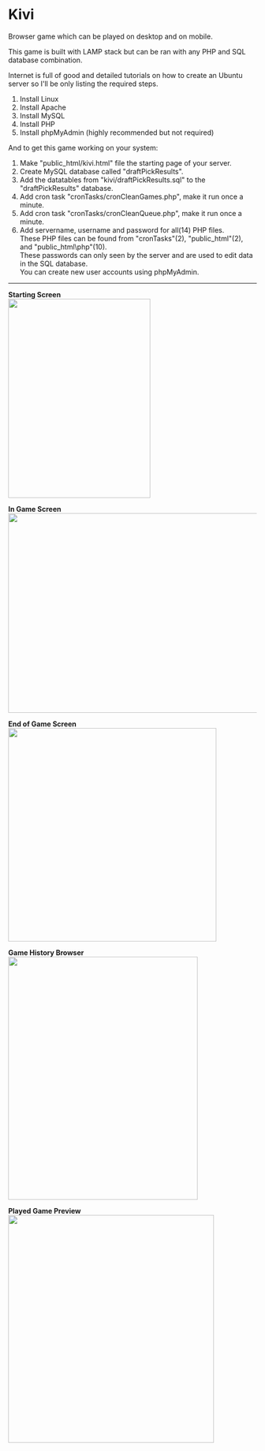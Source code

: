 # Kivi
Browser game which can be played on desktop and on mobile.

This game is built with LAMP stack but can be ran with any PHP and SQL database combination.

Internet is full of good and detailed tutorials on how to create an Ubuntu server so I'll be only listing the required steps.
1. Install Linux
2. Install Apache
3. Install MySQL
4. Install PHP
5. Install phpMyAdmin (highly recommended but not required)

And to get this game working on your system:
1. Make "public_html/kivi.html" file the starting page of your server.
2. Create MySQL database called "draftPickResults". 
3. Add the datatables from "kivi/draftPickResults.sql" to the "draftPickResults" database.
4. Add cron task "cronTasks/cronCleanGames.php", make it run once a minute.
5. Add cron task "cronTasks/cronCleanQueue.php", make it run once a minute.
6. Add servername, username and password for all(14) PHP files. <br>
These PHP files can be found from "cronTasks"(2), "public_html"(2), and "public_html\php"(10).<br>
These passwords can only seen by the server and are used to edit data in the SQL database. <br>
You can create new user accounts using phpMyAdmin.

---

<b>Starting Screen</b><br>
<img src="https://user-images.githubusercontent.com/53486622/161442327-df2e82b1-347f-4f8d-984c-7b8f2eda83ea.png" width="288" height="404" />

<b>In Game Screen</b><br>
<img src="https://user-images.githubusercontent.com/53486622/161442059-8a671eb3-d38b-4128-9178-7eeec914b2da.png" width="720" height="405" />

<b>End of Game Screen</b><br>
<img src="https://user-images.githubusercontent.com/53486622/161442137-cfba9754-9de0-4407-afcf-5d10cfe6e091.png" width="422" height="433" />

<b>Game History Browser</b><br>
<img src="https://user-images.githubusercontent.com/53486622/161442187-2a95c78d-9f69-4cb2-8f34-097b337e08f2.PNG" width="384" height="493" />

<b>Played Game Preview</b><br>
<img src="https://user-images.githubusercontent.com/53486622/161442217-9fca0e9d-3d4d-4a94-8324-96cbb634907e.PNG" width="417" height="462" />
